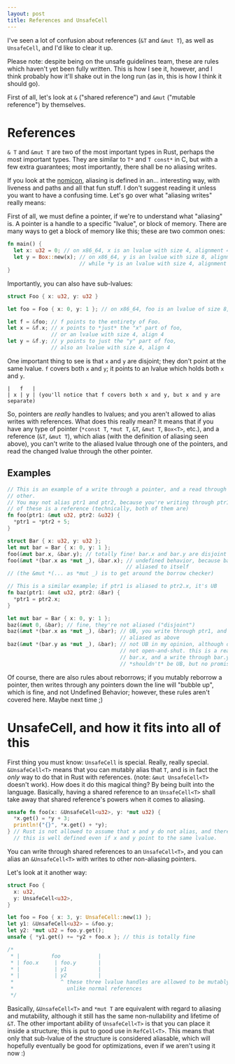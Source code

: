 ```yaml
---
layout: post
title: References and UnsafeCell
---
```


I've seen a lot of confusion about references (`&T` and `&mut T`), as well as
`UnsafeCell`, and I'd like to clear it up.

Please note: despite being on the unsafe guidelines team, these are rules which
haven't yet been fully written. This is how I see it, however, and I think
probably how it'll shake out in the long run (as in, this is how I think it
should go).

First of all, let's look at `&` ("shared reference") and `&mut` ("mutable
reference") by themselves.

# References

`& T` and `&mut T` are two of the most important types in Rust, perhaps the most
important types. They are similar to `T*` and `T const*` in C, but with a few
extra guarantees; most importantly, there shall be no aliasing writes.

If you look at the [nomicon][nomicon-alias], aliasing is defined in an...
interesting way, with liveness and paths and all that fun stuff. I don't suggest
reading it unless you want to have a confusing time. Let's go over what
"aliasing writes" really means:

First of all, we must define a pointer, if we're to understand what "aliasing"
is. A pointer is a handle to a specific "lvalue", or block of memory. There are
many ways to get a block of memory like this; these are two common ones:

```rust
fn main() {
  let x: u32 = 0; // on x86_64, x is an lvalue with size 4, alignment 4
  let y = Box::new(x); // on x86_64, y is an lvalue with size 8, alignment 8
                       // while *y is an lvalue with size 4, alignment 4
}
```

Importantly, you can also have sub-lvalues:

```rust
struct Foo { x: u32, y: u32 }

let foo = Foo { x: 0, y: 1 }; // on x86_64, foo is an lvalue of size 8, align 4

let f = &foo; // f points to the entirety of Foo.
let x = &f.x; // x points to *just* the "x" part of foo,
              // or an lvalue with size 4, align 4
let y = &f.y; // y points to just the "y" part of foo,
              // also an lvalue with size 4, align 4
```

One important thing to see is that `x` and `y` are disjoint; they don't point at
the same lvalue. `f` covers both `x` and `y`; it points to an lvalue which holds
both `x` and `y`.

```
|   f   |
| x | y | (you'll notice that f covers both x and y, but x and y are separate)
```

So, pointers are *really* handles to lvalues; and you aren't allowed to alias
writes with references. What does this really mean?  It means that if you have
any type of pointer (`*const T`, `*mut T`, `&T`, `&mut T`, `Box<T>`, etc.), and
a reference (`&T`, `&mut T`), which alias (with the definition of aliasing seen
above), you can't write to the aliased lvalue through one of the pointers,
and read the changed lvalue through the other pointer.

## Examples

```rust
// This is an example of a write through a pointer, and a read through the
// other.
// You may not alias ptr1 and ptr2, because you're writing through ptr1, and one
// of these is a reference (technically, both of them are)
fn foo(ptr1: &mut u32, ptr2: &u32) {
  *ptr1 = *ptr2 + 5;
}

struct Bar { x: u32, y: u32 };
let mut bar = Bar { x: 0, y: 1 };
foo(&mut bar.x, &bar.y); // totally fine! bar.x and bar.y are disjoint lvalues
foo(&mut *(bar.x as *mut _), &bar.x); // undefined behavior, because bar.x is
                                      // aliased to itself
// (the &mut *(... as *mut _) is to get around the borrow checker)

// This is a similar example; if ptr1 is aliased to ptr2.x, it's UB
fn baz(ptr1: &mut u32, ptr2: &Bar) {
  *ptr1 = ptr2.x;
}

let mut bar = Bar { x: 0, y: 1 };
baz(&mut 0, &bar); // fine, they're not aliased ("disjoint")
baz(&mut *(bar.x as *mut _), &bar); // UB, you write through ptr1, and they're
                                    // aliased as above
baz(&mut *(bar.y as *mut _), &bar); // not UB in my opinion, although definitely
                                    // not open-and-shut. this is a read from
                                    // bar.x, and a write through bar.y, which
                                    // *shouldn't* be UB, but no promises
```

Of course, there are also rules about reborrows; if you mutably reborrow a
pointer, then writes through any pointers down the line will "bubble up", which
is fine, and not Undefined Behavior; however, these rules aren't covered here.
Maybe next time ;)

# UnsafeCell, and how it fits into all of this

First thing you must know: `UnsafeCell` is special. Really, really special.
`&UnsafeCell<T>` means that you can mutably alias that `T`, and is in fact the
*only* way to do that in Rust with references. (note: `&mut UnsafeCell<T>`
doesn't work). How does it do this magical thing? By being built into the
language.  Basically, having a shared reference to an `UnsafeCell<T>` shall take
away that shared reference's powers when it comes to aliasing.

```rust
unsafe fn foo(x: &UnsafeCell<u32>, y: *mut u32) {
  *x.get() = *y + 3;
  println!("{}", *x.get() + *y);
} // Rust is not allowed to assume that x and y do not alias, and therefore,
  // this is well defined even if x and y point to the same lvalue.
```

You can write through shared references to an `UnsafeCell<T>`, and you can alias
an `&UnsafeCell<T>` with writes to other non-aliasing pointers.

Let's look at it another way:

```rust
struct Foo {
  x: u32,
  y: UnsafeCell<u32>,
}

let foo = Foo { x: 3, y: UnsafeCell::new(1) };
let y1: &UnsafeCell<u32> = &foo.y;
let y2: *mut u32 = foo.y.get();
unsafe { *y1.get() += *y2 + foo.x }; // this is totally fine

/*
 * |          foo            |
 * | foo.x     | foo.y       |
 * |           | y1          |
 * |           | y2          |
 *               ^ these three lvalue handles are allowed to be mutably aliased
 *                 unlike normal references
 */
```

Basically, `&UnsafeCell<T>` and `*mut T` are equivalent with regard to aliasing
and mutability, although it still has the same non-nullability and lifetime of
`&T`. The other important ability of `UnsafeCell<T>` is that you can place it
inside a structure; this is put to good use in `RefCell<T>`. This means that
only that sub-lvalue of the structure is considered aliasable, which will
hopefully eventually be good for optimizations, even if we aren't using it now
:)


[nomicon-alias]: https://doc.rust-lang.org/nomicon/references.html
